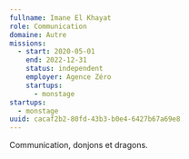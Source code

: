```yaml
---
fullname: Imane El Khayat
role: Communication
domaine: Autre
missions:
  - start: 2020-05-01
    end: 2022-12-31
    status: independent
    employer: Agence Zéro
    startups:
      - monstage
startups:
  - monstage
uuid: cacaf2b2-80fd-43b3-b0e4-6427b67a69e8
---
```

Communication, donjons et dragons.